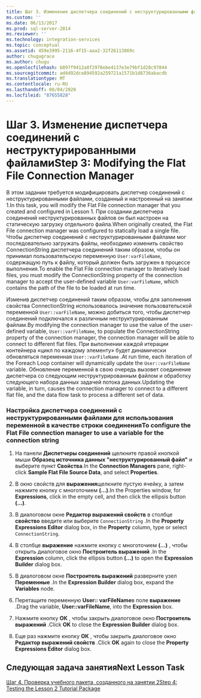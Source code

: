 ```yaml
---
title: Шаг 3. Изменение диспетчера соединений с неструктурированными файлами | Документы Майкрософт
ms.custom: ''
ms.date: 06/13/2017
ms.prod: sql-server-2014
ms.reviewer: ''
ms.technology: integration-services
ms.topic: conceptual
ms.assetid: 459e3995-2116-4f15-aaa2-32f26113869c
author: chugugrace
ms.author: chugu
ms.openlocfilehash: b897f9412a8f2978ebe4137e3e79bf1d28c97844
ms.sourcegitcommit: ad4d92dce894592a259721a1571b1d8736abacdb
ms.translationtype: MT
ms.contentlocale: ru-RU
ms.lasthandoff: 08/04/2020
ms.locfileid: "87655828"
---
```

# <a name="step-3-modifying-the-flat-file-connection-manager"></a><span data-ttu-id="e8522-102">Шаг 3. Изменение диспетчера соединений с неструктурированными файлами</span><span class="sxs-lookup"><span data-stu-id="e8522-102">Step 3: Modifying the Flat File Connection Manager</span></span>
  <span data-ttu-id="e8522-103">В этом задании требуется модифицировать диспетчер соединений с неструктурированными файлами, созданный и настроенный на занятии 1.</span><span class="sxs-lookup"><span data-stu-id="e8522-103">In this task, you will modify the Flat File connection manager that you created and configured in Lesson 1.</span></span> <span data-ttu-id="e8522-104">При создании диспетчера соединений неструктурированных файлов он был настроен на статическую загрузку отдельного файла.</span><span class="sxs-lookup"><span data-stu-id="e8522-104">When originally created, the Flat File connection manager was configured to statically load a single file.</span></span> <span data-ttu-id="e8522-105">Чтобы диспетчер соединений с неструктурированными файлами мог последовательно загружать файлы, необходимо изменить свойство ConnectionString диспетчера соединений таким образом, чтобы он принимал пользовательскую переменную `User:varFileName`, содержащую путь к файлу, который должен быть загружен в процессе выполнения.</span><span class="sxs-lookup"><span data-stu-id="e8522-105">To enable the Flat File connection manager to iteratively load files, you must modify the ConnectionString property of the connection manager to accept the user-defined variable `User:varFileName`, which contains the path of the file to be loaded at run time.</span></span>  
  
 <span data-ttu-id="e8522-106">Изменив диспетчер соединений таким образом, чтобы для заполнения свойства ConnectionString использовалось значение пользовательской переменной `User::varFileName`, можно добиться того, чтобы диспетчер соединений подключался к различным неструктурированным файлам.</span><span class="sxs-lookup"><span data-stu-id="e8522-106">By modifying the connection manager to use the value of the user-defined variable, `User::varFileName`, to populate the ConnectionString property of the connection manager, the connection manager will be able to connect to different flat files.</span></span> <span data-ttu-id="e8522-107">При выполнении каждой итерации контейнера «цикл по каждому элементу» будет динамически обновляться переменная `User::varFileName` .</span><span class="sxs-lookup"><span data-stu-id="e8522-107">At run time, each iteration of the Foreach Loop container will dynamically update the `User::varFileName` variable.</span></span> <span data-ttu-id="e8522-108">Обновление переменной в свою очередь вызовет соединение диспетчера со следующим неструктурированным файлом и обработку следующего набора данных задачей потока данных.</span><span class="sxs-lookup"><span data-stu-id="e8522-108">Updating the variable, in turn, causes the connection manager to connect to a different flat file, and the data flow task to process a different set of data.</span></span>  
  
### <a name="to-configure-the-flat-file-connection-manager-to-use-a-variable-for-the-connection-string"></a><span data-ttu-id="e8522-109">Настройка диспетчера соединений с неструктурированными файлами для использования переменной в качестве строки соединения</span><span class="sxs-lookup"><span data-stu-id="e8522-109">To configure the Flat File connection manager to use a variable for the connection string</span></span>  
  
1.  <span data-ttu-id="e8522-110">На панели **Диспетчеры соединений** щелкните правой кнопкой мыши **Образец источника данных "неструктурированный файл"** и выберите пункт **Свойства**.</span><span class="sxs-lookup"><span data-stu-id="e8522-110">In the **Connection Managers** pane, right-click **Sample Flat File Source Data**, and select **Properties**.</span></span>  
  
2.  <span data-ttu-id="e8522-111">В окно свойств для **выражения**щелкните пустую ячейку, а затем нажмите кнопку с многоточием **(...)**.</span><span class="sxs-lookup"><span data-stu-id="e8522-111">In the Properties window, for **Expressions**, click in the empty cell, and then click the ellipsis button **(...)**.</span></span>  
  
3.  <span data-ttu-id="e8522-112">В диалоговом окне **Редактор выражений свойств** в столбце **свойство** введите или выберите `ConnectionString` .</span><span class="sxs-lookup"><span data-stu-id="e8522-112">In the **Property Expressions Editor** dialog box, in the **Property** column, type or select `ConnectionString`.</span></span>  
  
4.  <span data-ttu-id="e8522-113">В столбце **выражение** нажмите кнопку с многоточием **(...)** , чтобы открыть диалоговое окно **Построитель выражений** .</span><span class="sxs-lookup"><span data-stu-id="e8522-113">In the **Expression** column, click the ellipsis button **(...)** to open the **Expression Builder** dialog box.</span></span>  
  
5.  <span data-ttu-id="e8522-114">В диалоговом окне **Построитель выражений** разверните узел **Переменные** .</span><span class="sxs-lookup"><span data-stu-id="e8522-114">In the **Expression Builder** dialog box, expand the **Variables** node.</span></span>  
  
6.  <span data-ttu-id="e8522-115">Перетащите переменную **User:: varFileName**в поле **выражение** .</span><span class="sxs-lookup"><span data-stu-id="e8522-115">Drag the variable, **User::varFileName**, into the **Expression** box.</span></span>  
  
7.  <span data-ttu-id="e8522-116">Нажмите кнопку **ОК** , чтобы закрыть диалоговое окно **Построитель выражений** .</span><span class="sxs-lookup"><span data-stu-id="e8522-116">Click **OK** to close the **Expression Builder** dialog box.</span></span>  
  
8.  <span data-ttu-id="e8522-117">Еще раз нажмите кнопку **ОК** , чтобы закрыть диалоговое окно **Редактор выражений свойств** .</span><span class="sxs-lookup"><span data-stu-id="e8522-117">Click **OK** again to close the **Property Expressions Editor** dialog box.</span></span>  
  
## <a name="next-lesson-task"></a><span data-ttu-id="e8522-118">Следующая задача занятия</span><span class="sxs-lookup"><span data-stu-id="e8522-118">Next Lesson Task</span></span>  
 [<span data-ttu-id="e8522-119">Шаг 4. Проверка учебного пакета, созданного на занятии 2</span><span class="sxs-lookup"><span data-stu-id="e8522-119">Step 4: Testing the Lesson 2 Tutorial Package</span></span>](../integration-services/lesson-2-4-testing-the-lesson-2-tutorial-package.md)  
  
  
